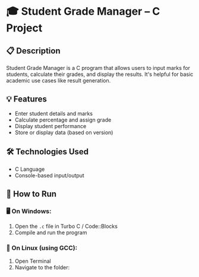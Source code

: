 
# 🎓 Student Grade Manager – C Project

## 📋 Description
Student Grade Manager is a C program that allows users to input marks for students, calculate their grades, and display the results. It's helpful for basic academic use cases like result generation.

## 💡 Features
- Enter student details and marks
- Calculate percentage and assign grade
- Display student performance
- Store or display data (based on version)

## 🛠️ Technologies Used
- C Language
- Console-based input/output

## 🚀 How to Run
### 🖥️ On Windows:
1. Open the `.c` file in Turbo C / Code::Blocks
2. Compile and run the program

### 🐧 On Linux (using GCC):
1. Open Terminal
2. Navigate to the folder:
